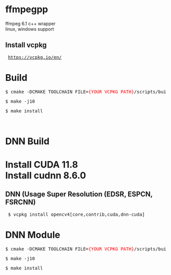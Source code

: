 # ffmpegpp
ffmpeg 6.1 c++ wrapper<br>
linux, windows support


<h2> Install vcpkg </h2>
<pre> <a href="https://vcpkg.io/en/">https://vcpkg.io/en/</a></pre>


<h1> Build </h1>
<pre>$ cmake -DCMAKE_TOOLCHAIN_FILE=<font color=red>{YOUR VCPKG PATH}</font>/scripts/buildsystems/vcpkg.cmake -DFFMPEGPP_TEST=ON .</pre>
<pre>$ make -j10</pre>
<pre>$ make install</pre>

<br>
<h1> DNN Build <h1>
Install CUDA 11.8 <br>
Install cudnn 8.6.0
<h2> DNN (Usage Super Resolution (EDSR, ESPCN, FSRCNN) </h2>
<pre> $ vcpkg install opencv4[core,contrib,cuda,dnn-cuda] </pre>

<h1> DNN Module </h1>
<pre>$ cmake -DCMAKE_TOOLCHAIN_FILE=<font color=red>{YOUR VCPKG PATH}</font>/scripts/buildsystems/vcpkg.cmake -DFFMPEGPP_SUPPRESS=ON -DFFMPEGPP_TEST=ON .</pre>
<pre>$ make -j10</pre>
<pre>$ make install</pre>